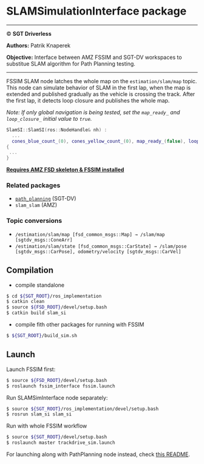 # **SLAMSimulationInterface package**

___

© **SGT Driverless**

**Authors:** Patrik Knaperek

**Objective:** Interface between AMZ FSSIM and SGT-DV workspaces to substitue SLAM algorithm for Path Planning testing.
___

FSSIM SLAM node latches the whole map on the `estimation/slam/map` topic. This node can simulate behavior of SLAM in the first lap, when the map is extended and published gradually as the vehicle is crossing the track. After the first lap, it detects loop closure and publishes the whole map.

*Note: If only global navigation is being tested, set the `map_ready_` and `loop_closure_` initial value to `true`.*
```cpp
SlamSI::SlamSI(ros::NodeHandle& nh) :
  ...
  cones_blue_count_(0), cones_yellow_count_(0), map_ready_(false), loop_closure_(false)
{
 ...
}
```

**[Requires AMZ FSD skeleton & FSSIM installed](https://gitlab.com/sgt-driverless/simulation/fsd_skeleton/-/blob/master/README.md)**

### Related packages
* [`path_planning`](../../path_planning/README.md) (SGT-DV)
* `slam_slam` (AMZ)

### Topic conversions
* `/estimation/slam/map [fsd_common_msgs::Map] → /slam/map [sgtdv_msgs::ConeArr]`
* `/estimation/slam/state [fsd_common_msgs::CarState] → /slam/pose [sgtdv_msgs::CarPose], odometry/velocity [sgtdv_msgs::CarVel]`

## Compilation
* compile standalone
```sh
$ cd ${SGT_ROOT}/ros_implementation
$ catkin clean
$ source ${FSD_ROOT}/devel/setup.bash
$ catkin build slam_si
```
* compile fith other packages for running with FSSIM
```sh
$ ${SGT_ROOT}/build_sim.sh
```

## Launch
Launch FSSIM first:
```sh
$ source ${FSD_ROOT}/devel/setup.bash
$ roslaunch fssim_interface fssim.launch
```

Run SLAMSimInterface node separately:
```sh
$ source ${SGT_ROOT}/ros_implementation/devel/setup.bash
$ rosrun slam_si slam_si
```

Run with whole FSSIM workflow
```sh
$ source ${SGT_ROOT}/devel/setup.bash
$ roslaunch master trackdrive_sim.launch
```

For launching along with PathPlanning node instead, check [this README](../../path_planning/README.md).